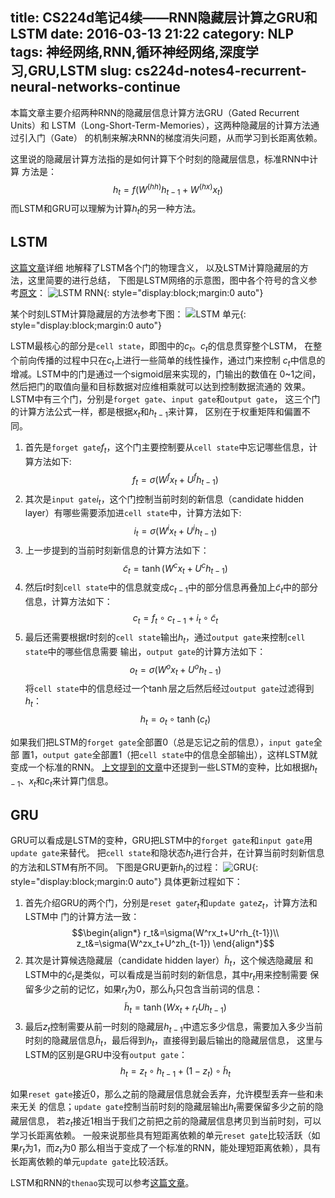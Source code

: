title: CS224d笔记4续——RNN隐藏层计算之GRU和LSTM
date: 2016-03-13 21:22
category: NLP
tags: 神经网络,RNN,循环神经网络,深度学习,GRU,LSTM
slug: cs224d-notes4-recurrent-neural-networks-continue
---

本篇文章主要介绍两种RNN的隐藏层信息计算方法GRU（Gated Recurrent Units）和
LSTM（Long-Short-Term-Memories），这两种隐藏层的计算方法通过引入门（Gate）
的机制来解决RNN的梯度消失问题，从而学习到长距离依赖。

这里说的隐藏层计算方法指的是如何计算下个时刻的隐藏层信息，标准RNN中计算
方法是：
$$h_t=f(W^{(hh)}h_{t-1}+W^{(hx)}x_t)$$
而LSTM和GRU可以理解为计算$h_t$的另一种方法。


## LSTM

[这篇文章][lstm]详细 地解释了LSTM各个门的物理含义，
以及LSTM计算隐藏层的方法，这里简要的进行总结，
下图是LSTM网络的示意图，图中各个符号的含义参考[原文][lstm]：
![LSTM RNN]({filename}/images/NLP/rnn-lstm-chain.png){: style="display:block;margin:0 auto"}

某个时刻LSTM计算隐藏层的方法参考下图：
![LSTM 单元]({filename}/images/NLP/rnn-lstm-unit-detail.png){: style="display:block;margin:0 auto"}

LSTM最核心的部分是`cell state`，即图中的$c_t$。$c_t$的信息贯穿整个LSTM，
在整个前向传播的过程中只在$c_t$上进行一些简单的线性操作，通过门来控制
$c_t$中信息的增减。LSTM中的门是通过一个sigmoid层来实现的，门输出的数值在
0~1之间，然后把门的取值向量和目标数据对应维相乘就可以达到控制数据流通的
效果。LSTM中有三个门，分别是`forget gate`、`input gate`和`output gate`，
这三个门的计算方法公式一样，都是根据$x_t$和$h_{t-1}$来计算，
区别在于权重矩阵和偏置不同。

1. 首先是`forget gate`$f_t$，这个门主要控制要从`cell state`中忘记哪些信息，计算方法如下:
$$f_t=\sigma(W^fx_t+U^fh_{t-1})$$
2. 其次是`input gate`$i_t$，这个门控制当前时刻的新信息（candidate hidden layer）有哪些需要添加进`cell state`中，计算方法如下:
$$i_t=\sigma(W^ix_t+U^ih_{t-1})$$
3. 上一步提到的当前时刻新信息的计算方法如下：
$$\tilde{c}_t=\tanh(W^cx_t+U^ch_{t-1})$$
4. 然后$t$时刻`cell state`中的信息就变成$c_{t-1}$中的部分信息再叠加上$\tilde{c}_t$中的部分信息，计算方法如下：
$$c_t=f_t\circ c_{t-1} + i_t\circ\tilde{c}_t$$
5. 最后还需要根据$t$时刻的`cell state`输出$h_t$，通过`output gate`来控制`cell state`中的哪些信息需要
输出，`output gate`的计算方法如下：
$$o_t=\sigma(W^ox_t+U^oh_{t-1})$$
将`cell state`中的信息经过一个$\tanh$层之后然后经过`output gate`过滤得到$h_t$：
$$h_t=o_t\circ\tanh(c_t)$$

如果我们把LSTM的`forget gate`全部置0（总是忘记之前的信息），`input gate`全部
置1，`output gate`全部置1（把`cell state`中的信息全部输出），这样LSTM就变成一个标准的RNN。
[上文提到的文章][lstm]中还提到一些LSTM的变种，比如根据$h_{t-1}$、$x_t$和$c_t$来计算门信息。

## GRU

GRU可以看成是LSTM的变种，GRU把LSTM中的`forget gate`和`input gate`用`update gate`来替代。
把`cell state`和隐状态$h_t$进行合并，在计算当前时刻新信息的方法和LSTM有所不同。
下图是GRU更新$h_t$的过程：
![GRU]({filename}/images/NLP/rnn-gru-unit.png){: style="display:block;margin:0 auto"}
具体更新过程如下：

1. 首先介绍GRU的两个门，分别是`reset gate`$r_t$和`update gate`$z_t$，计算方法和LSTM中
门的计算方法一致：
$$\begin{align*}
r_t&=\sigma(W^rx_t+U^rh_{t-1})\\
z_t&=\sigma(W^zx_t+U^zh_{t-1})
\end{align*}$$
1. 其次是计算候选隐藏层（candidate hidden layer）$\tilde{h}_t$，这个候选隐藏层
和LSTM中的$\tilde{c}_t$是类似，可以看成是当前时刻的新信息，其中$r_t$用来控制需要
保留多少之前的记忆，如果$r_t$为0，那么$\tilde{h}_t$只包含当前词的信息：
$$\tilde{h}_t=\tanh(Wx_t+r_tUh_{t-1})$$
1. 最后$z_t$控制需要从前一时刻的隐藏层$h_{t-1}$中遗忘多少信息，需要加入多少当前
时刻的隐藏层信息$\tilde{h}_t$，最后得到$h_t$，直接得到最后输出的隐藏层信息，
这里与LSTM的区别是GRU中没有`output gate`：
$$h_t=z_t\circ h_{t-1} + (1-z_t)\circ \tilde{h}_t$$

如果`reset gate`接近0，那么之前的隐藏层信息就会丢弃，允许模型丢弃一些和未来无关
的信息；`update gate`控制当前时刻的隐藏层输出$h_t$需要保留多少之前的隐藏层信息，
若$z_t$接近1相当于我们之前把之前的隐藏层信息拷贝到当前时刻，可以学习长距离依赖。
一般来说那些具有短距离依赖的单元`reset gate`比较活跃（如果$r_t$为1，而$z_t$为0
那么相当于变成了一个标准的RNN，能处理短距离依赖），具有长距离依赖的单元`update gate`比较活跃。

LSTM和RNN的`thenao`实现可以参考[这篇文章][grulstm]。

[lstm]: https://colah.github.io/posts/2015-08-Understanding-LSTMs/
[grulstm]: http://www.wildml.com/2015/10/recurrent-neural-network-tutorial-part-4-implementing-a-grulstm-rnn-with-python-and-theano/
